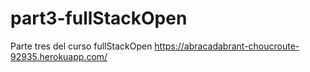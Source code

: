 # part3-fullStackOpen
Parte tres del curso fullStackOpen
https://abracadabrant-choucroute-92935.herokuapp.com/